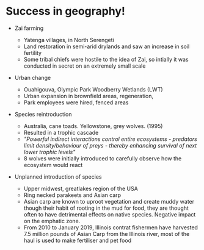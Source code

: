 # Success in geography!

- Zai farming
	- Yatenga villages, in North Serengeti
	- Land restoration in semi-arid drylands and saw an increase in soil fertility
	- Some tribal chiefs were hostile to the idea of Zai, so intially it was conducted in secret on an extremely small scale

- Urban change
	- Ouahigouva, Olympic Park Woodberry Wetlands (LWT)
	- Urban expansion in brownfield areas, regeneration,
	- Park employees were hired, fenced areas

- Species reintroduction
	-  Australia, cane toads. Yellowstone, grey wolves. (1995)
	- Resulted in a trophic cascade
	- _"Powerful indirect interactions control entire ecosystems - predators limit density/behaviour of preys - thereby enhancing survival of next lower trophic levels"_
	- 8 wolves were initially introduced to carefully observe how the ecosystem would react


- Unplanned introduction of species
	- Upper midwest, greatlakes region of the USA
	- Ring necked parakeets and Asian carp
	- Asian carp are known to uproot vegetation and create muddy water though their habit of rooting in the mud for food, they are thought often to have detrimental effects on native species. Negative impact on the emphatic zone. 
	- From 2010 to January 2019, Illinois contrat fishermen have harvested 7.5 million pounds of Asian Carp from the Illinois river, most of the haul is used to make fertiliser and pet food


